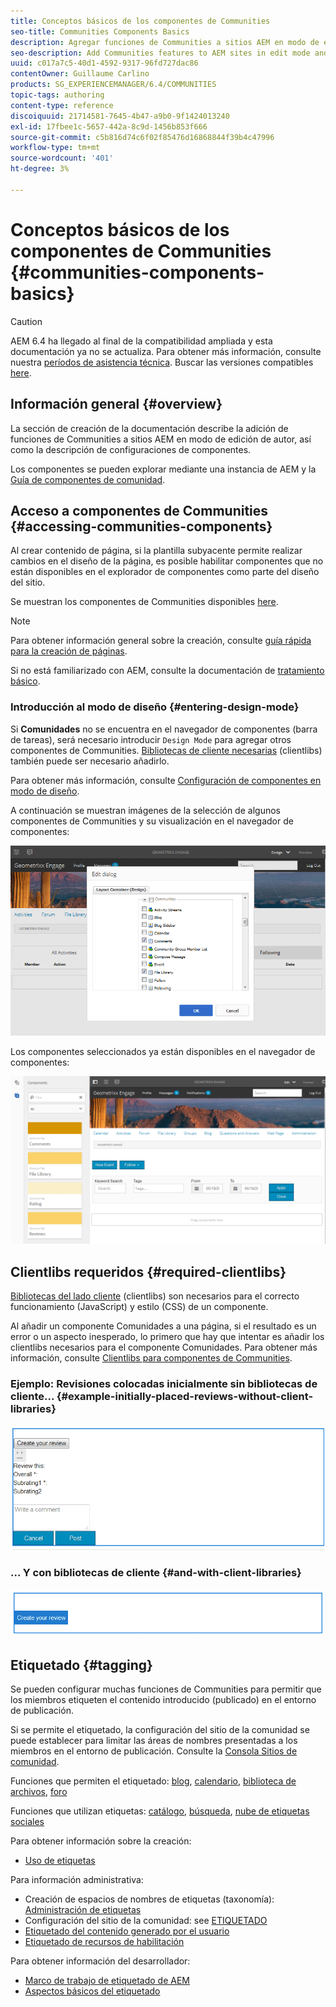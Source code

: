 ```yaml
---
title: Conceptos básicos de los componentes de Communities
seo-title: Communities Components Basics
description: Agregar funciones de Communities a sitios AEM en modo de edición y configurar componentes
seo-description: Add Communities features to AEM sites in edit mode and configure components
uuid: c017a7c5-40d1-4592-9317-96fd727dac86
contentOwner: Guillaume Carlino
products: SG_EXPERIENCEMANAGER/6.4/COMMUNITIES
topic-tags: authoring
content-type: reference
discoiquuid: 21714581-7645-4b47-a9b0-9f1424013240
exl-id: 17fbee1c-5657-442a-8c9d-1456b853f666
source-git-commit: c5b816d74c6f02f85476d16868844f39b4c47996
workflow-type: tm+mt
source-wordcount: '401'
ht-degree: 3%

---
```


# Conceptos básicos de los componentes de Communities {#communities-components-basics}

>[!CAUTION]
>
>AEM 6.4 ha llegado al final de la compatibilidad ampliada y esta documentación ya no se actualiza. Para obtener más información, consulte nuestra [períodos de asistencia técnica](https://helpx.adobe.com/es/support/programs/eol-matrix.html). Buscar las versiones compatibles [here](https://experienceleague.adobe.com/docs/).

## Información general {#overview}

La sección de creación de la documentación describe la adición de funciones de Communities a sitios AEM en modo de edición de autor, así como la descripción de configuraciones de componentes.

Los componentes se pueden explorar mediante una instancia de AEM y la [Guía de componentes de comunidad](components-guide.md).

## Acceso a componentes de Communities {#accessing-communities-components}

Al crear contenido de página, si la plantilla subyacente permite realizar cambios en el diseño de la página, es posible habilitar componentes que no están disponibles en el explorador de componentes como parte del diseño del sitio.

Se muestran los componentes de Communities disponibles [here](author-communities.md#available-communities-components).

>[!NOTE]
>
>Para obtener información general sobre la creación, consulte [guía rápida para la creación de páginas](../../help/sites-authoring/qg-page-authoring.md).
>
>Si no está familiarizado con AEM, consulte la documentación de [tratamiento básico](../../help/sites-authoring/basic-handling.md).

### Introducción al modo de diseño {#entering-design-mode}

Si **Comunidades** no se encuentra en el navegador de componentes (barra de tareas), será necesario introducir `Design Mode` para agregar otros componentes de Communities. [Bibliotecas de cliente necesarias](#required-clientlibs) (clientlibs) también puede ser necesario añadirlo.

Para obtener más información, consulte [Configuración de componentes en modo de diseño](../../help/sites-authoring/default-components-designmode.md).

A continuación se muestran imágenes de la selección de algunos componentes de Communities y su visualización en el navegador de componentes:

![chlimage_1-424](assets/chlimage_1-424.png)

Los componentes seleccionados ya están disponibles en el navegador de componentes:

![chlimage_1-425](assets/chlimage_1-425.png)

## Clientlibs requeridos {#required-clientlibs}

[Bibliotecas del lado cliente](../../help/sites-developing/clientlibs.md) (clientlibs) son necesarios para el correcto funcionamiento (JavaScript) y estilo (CSS) de un componente.

Al añadir un componente Comunidades a una página, si el resultado es un error o un aspecto inesperado, lo primero que hay que intentar es añadir los clientlibs necesarios para el componente Comunidades. Para obtener más información, consulte [Clientlibs para componentes de Communities](clientlibs.md).

### Ejemplo: Revisiones colocadas inicialmente sin bibliotecas de cliente... {#example-initially-placed-reviews-without-client-libraries}

![chlimage_1-426](assets/chlimage_1-426.png)

### ... Y con bibliotecas de cliente {#and-with-client-libraries}

![chlimage_1-427](assets/chlimage_1-427.png)

## Etiquetado {#tagging}

Se pueden configurar muchas funciones de Communities para permitir que los miembros etiqueten el contenido introducido (publicado) en el entorno de publicación.

Si se permite el etiquetado, la configuración del sitio de la comunidad se puede establecer para limitar las áreas de nombres presentadas a los miembros en el entorno de publicación. Consulte la [Consola Sitios de comunidad](sites-console.md#tagging).

Funciones que permiten el etiquetado: [blog](blog-feature.md), [calendario](calendar.md), [biblioteca de archivos](file-library.md), [foro](forum.md)

Funciones que utilizan etiquetas: [catálogo](catalog.md), [búsqueda](search.md), [nube de etiquetas sociales](tagcloud.md)

Para obtener información sobre la creación:

* [Uso de etiquetas](../../help/sites-authoring/tags.md)

Para información administrativa:

* Creación de espacios de nombres de etiquetas (taxonomía): [Administración de etiquetas](../../help/sites-administering/tags.md)
* Configuración del sitio de la comunidad: see [ETIQUETADO](sites-console.md#tagging)
* [Etiquetado del contenido generado por el usuario](../../help/sites-authoring/tags.md)
* [Etiquetado de recursos de habilitación](tag-resources.md)

Para obtener información del desarrollador:

* [Marco de trabajo de etiquetado de AEM](../../help/sites-developing/framework.md)
* [Aspectos básicos del etiquetado](tag.md)
